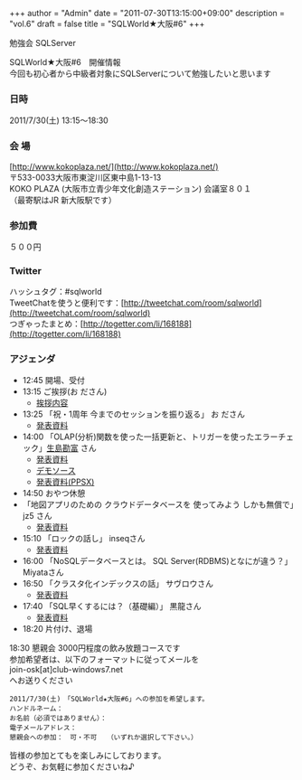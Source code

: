 +++
author = "Admin"
date = "2011-07-30T13:15:00+09:00"
description = "vol.6"
draft = false
title = "SQLWorld★大阪#6"
+++

勉強会 SQLServer


SQLWorld★大阪#6　開催情報  
今回も初心者から中級者対象にSQLServerについて勉強したいと思います  

### 日時

2011/7/30(土) 13:15～18:30

### 会 場

[http://www.kokoplaza.net/](http://www.kokoplaza.net/)  
〒533-0033大阪市東淀川区東中島1-13-13  
KOKO PLAZA  (大阪市立青少年文化創造ステーション)  会議室８０１  
（最寄駅はJR 新大阪駅です）

### 参加費

５００円

### Twitter

ハッシュタグ：#sqlworld  
TweetChatを使うと便利です：[http://tweetchat.com/room/sqlworld](http://tweetchat.com/room/sqlworld)  
つぎゃったまとめ：[http://togetter.com/li/168188](http://togetter.com/li/168188)

### アジェンダ

* 12:45 開場、受付
* 13:15 ご挨拶(お ださん) 
  * [挨拶内容](http://club-windows7.net/session_data/06_SQLWorld.pdf)
* 13:25 「祝・1周年 今までのセッションを振り返る」 お ださん
  * [発表資料](http://club-windows7.net/session_data/06_1st_anniversary_session.pdf)
* 14:00 「OLAP(分析)関数を使った一括更新と、トリガーを使ったエラーチェック」[生島勘富](http://d.hatena.ne.jp/Sikushima/) さん
  * [発表資料](http://club-windows7.net/session_data/06_OLAP_function.pdf)
  * [デモソース](http://club-windows7.net/session_data/06_OLAP_function.zip)
  * [発表資料(PPSX)](http://club-windows7.net/session_data/06_OLAP_function.ppsx)
* 14:50 おやつ休憩
* 「地図アプリのための クラウドデータベースを 使ってみよう しかも無償で」jz5 さん
  * [発表資料](https://skydrive.live.com/view.aspx?cid=AFE8504AA8CD166F&amp;resid=AFE8504AA8CD166F%213492)
* 15:10 「ロックの話し」 inseqさん
  * [発表資料](http://club-windows7.net/session_data/06_lock.pdf)
* 16:00 「NoSQLデータベースとは。 SQL Server(RDBMS)となにが違う？」Miyataさん
* 16:50 「クラスタ化インデックスの話」 サヴロウさん
  * [発表資料](http://club-windows7.net/session_data/06_cluster_index.pdf)
* 17:40 「SQL早くするには？（基礎編）」 黒龍さん
  * [発表資料](http://club-windows7.net/session_data/06_SQL_bacis.pdf)
* 18:20 片付け、退場

18:30 懇親会 3000円程度の飲み放題コースです  
参加希望者は、以下のフォーマットに従ってメールを  
join-osk[at]club-windows7.net  
へお送りください

```
2011/7/30(土)　「SQLWorld★大阪#6」への参加を希望します。
ハンドルネーム：
お名前（必須ではありません）：
電子メールアドレス：
懇親会への参加：　可・不可　　（いずれか選択して下さい。）
```

皆様の参加とてもを楽しみにしております。  
どうぞ、お気軽に参加くださいね♪  
